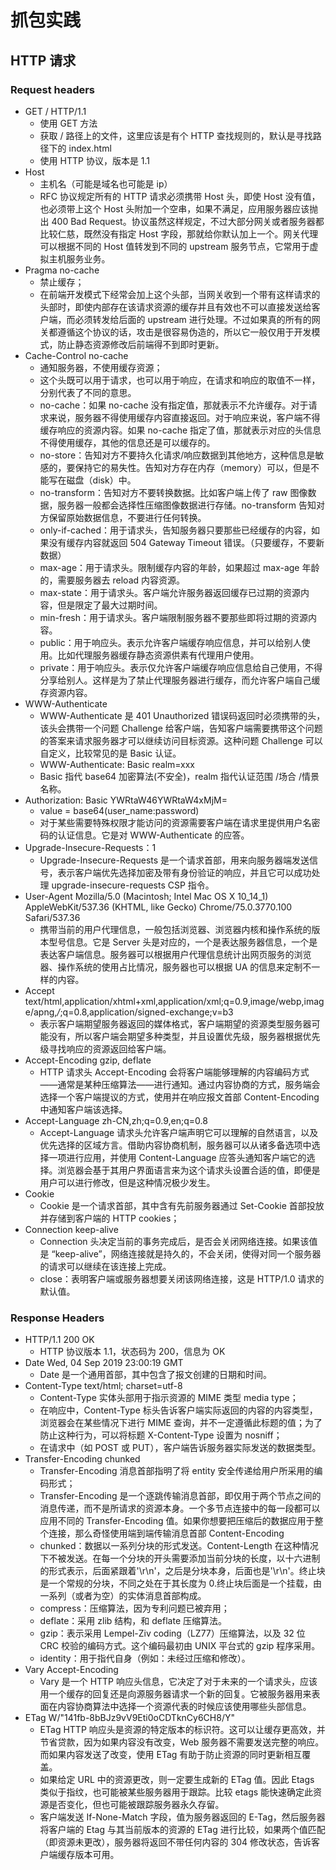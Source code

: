 # 抓包实践

## HTTP 请求

### Request headers
- GET / HTTP/1.1
  - 使用 GET 方法
  - 获取 / 路径上的文件，这里应该是有个 HTTP 查找规则的，默认是寻找路径下的 index.html
  - 使用 HTTP 协议，版本是 1.1
- Host
  - 主机名（可能是域名也可能是 ip）
  - RFC 协议规定所有的 HTTP 请求必须携带 Host 头，即使 Host 没有值，也必须带上这个 Host 头附加一个空串，如果不满足，应用服务器应该抛出 400 Bad Request。协议虽然这样规定，不过大部分网关或者服务器都比较仁慈，既然没有指定 Host 字段，那就给你默认加上一个。网关代理可以根据不同的 Host 值转发到不同的 upstream 服务节点，它常用于虚拟主机服务业务。
- Pragma	no-cache
  - 禁止缓存；
  - 在前端开发模式下经常会加上这个头部，当网关收到一个带有这样请求的头部时，即使内部存在该请求资源的缓存并且有效也不可以直接发送给客户端，而必须转发给后面的 upstream 进行处理。不过如果真的所有的网关都遵循这个协议的话，攻击是很容易伪造的，所以它一般仅用于开发模式，防止静态资源修改后前端得不到即时更新。
- Cache-Control	no-cache
  - 通知服务器，不使用缓存资源；
  - 这个头既可以用于请求，也可以用于响应，在请求和响应的取值不一样，分别代表了不同的意思。
  - no-cache：如果 no-cache 没有指定值，那就表示不允许缓存。对于请求来说，服务器不得使用缓存内容直接返回。对于响应来说，客户端不得缓存响应的资源内容。如果 no-cache 指定了值，那就表示对应的头信息不得使用缓存，其他的信息还是可以缓存的。
  - no-store：告知对方不要持久化请求/响应数据到其他地方，这种信息是敏感的，要保持它的易失性。告知对方存在内存（memory）可以，但是不能写在磁盘（disk）中。
  - no-transform：告知对方不要转换数据。比如客户端上传了 raw 图像数据，服务器一般都会选择性压缩图像数据进行存储。no-transform 告知对方保留原始数据信息，不要进行任何转换。
  - only-if-cached：用于请求头，告知服务器只要那些已经缓存的内容，如果没有缓存内容就返回 504 Gateway Timeout 错误。（只要缓存，不要新数据）
  - max-age：用于请求头。限制缓存内容的年龄，如果超过 max-age 年龄的，需要服务器去 reload 内容资源。
  - max-state：用于请求头。客户端允许服务器返回缓存已过期的资源内容，但是限定了最大过期时间。
  - min-fresh：用于请求头。客户端限制服务器不要那些即将过期的资源内容。
  - public：用于响应头。表示允许客户端缓存响应信息，并可以给别人使用。比如代理服务器缓存静态资源供素有代理用户使用。
  - private：用于响应头。表示仅允许客户端缓存响应信息给自己使用，不得分享给别人。这样是为了禁止代理服务器进行缓存，而允许客户端自己缓存资源内容。
- WWW-Authenticate
  - WWW-Authenticate 是 401 Unauthorized 错误码返回时必须携带的头，该头会携带一个问题 Challenge 给客户端，告知客户端需要携带这个问题的答案来请求服务器才可以继续访问目标资源。这种问题 Challenge 可以自定义，比较常见的是 Basic 认证。
  - WWW-Authenticate: Basic realm=xxx
  - Basic 指代 base64 加密算法(不安全)，realm 指代认证范围 /场合 /情景名称。
- Authorization: Basic YWRtaW46YWRtaW4xMjM=
  - value = base64(user_name:password)
  - 对于某些需要特殊权限才能访问的资源需要客户端在请求里提供用户名密码的认证信息。它是对 WWW-Authenticate 的应答。
- Upgrade-Insecure-Requests：1
  - Upgrade-Insecure-Requests 是一个请求首部，用来向服务器端发送信号，表示客户端优先选择加密及带有身份验证的响应，并且它可以成功处理 upgrade-insecure-requests CSP 指令。
- User-Agent	Mozilla/5.0 (Macintosh; Intel Mac OS X 10_14_1) AppleWebKit/537.36 (KHTML, like Gecko) Chrome/75.0.3770.100 Safari/537.36
  - 携带当前的用户代理信息，一般包括浏览器、浏览器内核和操作系统的版本型号信息。它是 Server 头是对应的，一个是表达服务器信息，一个是表达客户端信息。服务器可以根据用户代理信息统计出网页服务的浏览器、操作系统的使用占比情况，服务器也可以根据 UA 的信息来定制不一样的内容。
- Accept	text/html,application/xhtml+xml,application/xml;q=0.9,image/webp,image/apng,*/*;q=0.8,application/signed-exchange;v=b3
  - 表示客户端期望服务器返回的媒体格式，客户端期望的资源类型服务器可能没有，所以客户端会期望多种类型，并且设置优先级，服务器根据优先级寻找响应的资源返回给客户端。
- Accept-Encoding	gzip, deflate
  - HTTP 请求头 Accept-Encoding 会将客户端能够理解的内容编码方式——通常是某种压缩算法——进行通知。通过内容协商的方式，服务端会选择一个客户端提议的方式，使用并在响应报文首部 Content-Encoding 中通知客户端该选择。
- Accept-Language	zh-CN,zh;q=0.9,en;q=0.8
  - Accept-Language 请求头允许客户端声明它可以理解的自然语言，以及优先选择的区域方言。借助内容协商机制，服务器可以从诸多备选项中选择一项进行应用，并使用 Content-Language 应答头通知客户端它的选择。浏览器会基于其用户界面语言来为这个请求头设置合适的值，即便是用户可以进行修改，但是这种情况极少发生。
- Cookie
  - Cookie 是一个请求首部，其中含有先前服务器通过 Set-Cookie 首部投放并存储到客户端的 HTTP cookies；
- Connection	keep-alive
  - Connection 头决定当前的事务完成后，是否会关闭网络连接。如果该值是 “keep-alive”，网络连接就是持久的，不会关闭，使得对同一个服务器的请求可以继续在该连接上完成。
  - close：表明客户端或服务器想要关闭该网络连接，这是 HTTP/1.0 请求的默认值。

### Response Headers
- HTTP/1.1 200 OK
  - HTTP 协议版本 1.1，状态码为 200，信息为 OK
- Date	Wed, 04 Sep 2019 23:00:19 GMT
  - Date 是一个通用首部，其中包含了报文创建的日期和时间。
- Content-Type	text/html; charset=utf-8
  - Content-Type 实体头部用于指示资源的 MIME 类型 media type；
  - 在响应中，Content-Type 标头告诉客户端实际返回的内容的内容类型，浏览器会在某些情况下进行 MIME 查询，并不一定遵循此标题的值；为了防止这种行为，可以将标题 X-Content-Type 设置为 nosniff；
  - 在请求中（如 POST 或 PUT），客户端告诉服务器实际发送的数据类型。
- Transfer-Encoding	chunked
  - Transfer-Encoding 消息首部指明了将 entity 安全传递给用户所采用的编码形式；
  - Transfer-Encoding 是一个逐跳传输消息首部，即仅用于两个节点之间的消息传递，而不是所请求的资源本身。一个多节点连接中的每一段都可以应用不同的 Transfer-Encoding 值。如果你想要把压缩后的数据应用于整个连接，那么奇怪使用端到端传输消息首部 Content-Encoding
  - chunked：数据以一系列分块的形式发送。Content-Length 在这种情况下不被发送。在每一个分块的开头需要添加当前分块的长度，以十六进制的形式表示，后面紧跟着'\r\n'，之后是分块本身，后面也是'\r\n'。终止块是一个常规的分块，不同之处在于其长度为 0.终止块后面是一个挂载，由一系列（或者为空）的实体消息首部构成。
  - compress：压缩算法，因为专利问题已被弃用；
  - deflate：采用 zlib 结构，和 deflate 压缩算法。
  - gzip：表示采用 Lempel-Ziv coding（LZ77）压缩算法，以及 32 位 CRC 校验的编码方式。这个编码最初由 UNIX 平台式的 gzip 程序采用。
  - identity：用于指代自身（例如：未经过压缩和修改）。
- Vary	Accept-Encoding
  - Vary 是一个 HTTP 响应头信息，它决定了对于未来的一个请求头，应该用一个缓存的回复还是向源服务器请求一个新的回复。它被服务器用来表面在内容协商算法中选择一个资源代表的时候应该使用哪些头部信息。
- ETag	W/"141fb-8bBJz9vV9Eti0oCDTknCy6CH8/Y"
  - ETag HTTP 响应头是资源的特定版本的标识符。这可以让缓存更高效，并节省贷款，因为如果内容没有改变，Web 服务器不需要发送完整的响应。而如果内容发送了改变，使用 ETag 有助于防止资源的同时更新相互覆盖。
  - 如果给定 URL 中的资源更改，则一定要生成新的 ETag 值。因此 Etags 类似于指纹，也可能被某些服务器用于跟踪。比较 etags 能快速确定此资源是否变化，但也可能被跟踪服务器永久存留。
  - 客户端发送 If-None-Match 字段，值为服务器返回的 E-Tag，然后服务器将客户端的 Etag 与其当前版本的资源的 ETag 进行比较，如果两个值匹配（即资源未更改），服务器将返回不带任何内容的 304 修改状态，告诉客户端缓存版本可用。